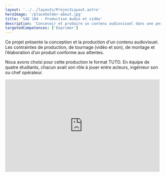 ```yaml
---
layout: '../../layouts/ProjectLayout.astro'
heroImage: '/placeholder-about.jpg'
title: 'SAE 104 - Production Audio et vidéo'
description: 'Concevoir et produire un contenu audiovisuel dans une perspective de vulgarisation ou d’argumentation.'
targetedCompetences: ['Exprimer']
---
```


Ce projet présente la conception et la production d'un contenu audiovisuel. Les
contraintes de production, de tournage (vidéo et son), de montage et l’élaboration d’un produit
conforme aux attentes.

Nous avons choisi pour cette production le format TUTO. En équipe de quatre étudiants, chacun avait son rôle à jouer entre acteurs, ingénieur son ou chef opérateur.

<iframe width="500" height="300" src="https://www.youtube.com/embed/94_nddRAM2w" title="sae 104" frameborder="0" allow="accelerometer; autoplay; clipboard-write; encrypted-media; gyroscope; picture-in-picture; web-share" allowfullscreen></iframe>
